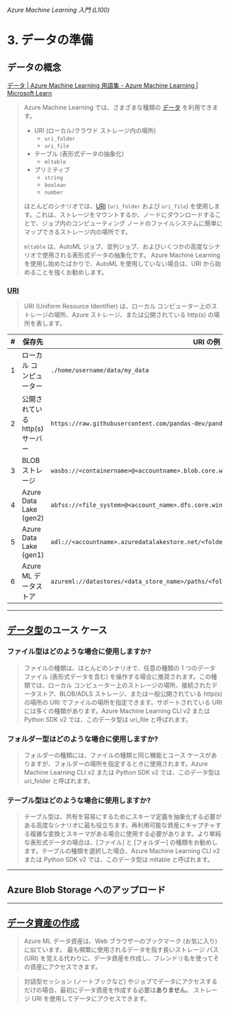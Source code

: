 ###### Azure Machine Learning 入門 (L100)

# 3. データの準備

## データの概念

[データ | Azure Machine Learning 用語集 - Azure Machine Learning | Microsoft Learn](https://learn.microsoft.com/ja-jp/azure/machine-learning/azure-machine-learning-glossary#data)

> Azure Machine Learning では、さまざまな種類の [データ](https://learn.microsoft.com/ja-jp/azure/machine-learning/concept-data) を利用できます。
> 
> * URI (ローカル/クラウド ストレージ内の場所)
>   * `uri_folder`
>   * `uri_file`
> * テーブル (表形式データの抽象化)
>   * `mltable`
> * プリミティブ
>   * `string`
>   * `boolean`
>   * `number`
> 
> ほとんどのシナリオでは、[URI](https://learn.microsoft.com/ja-jp/azure/machine-learning/concept-data#uri) (`uri_folder` および `uri_file`) を使用します。これは、ストレージをマウントするか、ノードにダウンロードすることで、ジョブ内のコンピューティング ノードのファイルシステムに簡単にマップできるストレージ内の場所です。
> 
> `mltable` は、AutoML ジョブ、並列ジョブ、およびいくつかの高度なシナリオで使用される表形式データの抽象化です。 Azure Machine Learning を使用し始めたばかりで、AutoML を使用していない場合は、URI から始めることを強くお勧めします。

### [URI](https://learn.microsoft.com/ja-jp/azure/machine-learning/concept-data#uri)

> URI (Uniform Resource Identifier) は、ローカル コンピューター上のストレージの場所、Azure ストレージ、または公開されている http(s) の場所を表します。

| # | 保存先 | URI の例 |
| --- | --- | --- |
| 1 | ローカル コンピューター | `./home/username/data/my_data` |
| 2 | 公開されている http(s) サーバー | `https://raw.githubusercontent.com/pandas-dev/pandas/main/doc/data/titanic.csv` |
| 3 | BLOB ストレージ | `wasbs://<containername>@<accountname>.blob.core.windows.net/<folder>/` |
| 4 | Azure Data Lake (gen2) | `abfss://<file_system>@<account_name>.dfs.core.windows.net/<folder>/<file>.csv` |
| 5 | Azure Data Lake (gen1) | `adl://<accountname>.azuredatalakestore.net/<folder1>/<folder2>` |
| 6 | Azure ML データストア | `azureml://datastores/<data_store_name>/paths/<folder1>/<folder2>/<folder3>/<file>.parquet` |


---


## [データ型](https://learn.microsoft.com/ja-jp/azure/machine-learning/concept-data#data-types)のユース ケース

### ファイル型はどのような場合に使用しますか?

> ファイルの種類は、ほとんどのシナリオで、任意の種類の 1 つのデータ ファイル (表形式データを含む) を操作する場合に推奨されます。この種類では、ローカル コンピューター上のストレージの場所、接続されたデータストア、BLOB/ADLS ストレージ、または一般公開されている http(s) の場所の URI でファイルの場所を指定できます。サポートされている URI には多くの種類があります。Azure Machine Learning CLI v2 または Python SDK v2 では、このデータ型は uri_file と呼ばれます。

### フォルダー型はどのような場合に使用しますか?

> フォルダーの種類には、ファイルの種類と同じ機能とユース ケースがありますが、フォルダーの場所を指定するときに使用されます。Azure Machine Learning CLI v2 または Python SDK v2 では、このデータ型は uri_folder と呼ばれます。

### テーブル型はどのような場合に使用しますか?

> テーブル型は、共有を容易にするためにスキーマ定義を抽象化する必要がある高度なシナリオに最も役立ちます。再利用可能な資産にキャプチャする複雑な変換とスキーマがある場合に使用する必要があります。より単純な表形式データの場合は、[ファイル] と [フォルダー] の種類をお勧めします。テーブルの種類を選択した場合、Azure Machine Learning CLI v2 または Python SDK v2 では、このデータ型は mltable と呼ばれます。


---


## Azure Blob Storage へのアップロード



---

## [データ資産の作成](https://learn.microsoft.com/ja-jp/azure/machine-learning/how-to-create-data-assets?tabs=cli)

> Azure ML データ資産は、Web ブラウザーのブックマーク (お気に入り) に似ています。 最も頻繁に使用されるデータを指す長いストレージ パス (URI) を覚える代わりに、データ資産を作成し、フレンドリ名を使ってその資産にアクセスできます。

> 対話型セッション (ノートブックなど) やジョブでデータにアクセスするだけの場合、最初にデータ資産を作成する必要は**ありません**。 ストレージ URI を使用してデータにアクセスできます。
